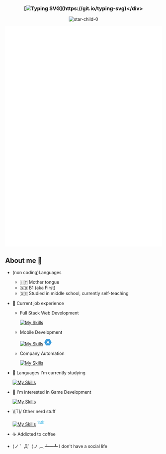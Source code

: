 ### <div align="center">[![Typing SVG](https://readme-typing-svg.demolab.com?font=Fira+Code&pause=1000&color=00F702&center=true&width=435&lines=print(%22Hello+World!%22);console.log(%22Hello+World!%22);printf(%22Hello+World!%5Cn%22);%3Ch1%3EHello+World!%3C%2Fh1%3E)](https://git.io/typing-svg)</div>

<p align="center">
  <img src="https://komarev.com/ghpvc/?username=star-child-0&label=Profile%20views&color=blueviolet&style=flat" alt="star-child-0" />
</p>

<!--
<p align="center">
  <a href="https://github.com/JaeSeoKim/badge42"><img src="https://badge42.vercel.app/api/v2/cleh36s9k00060fmefi6qv520/stats?cursusId=21&coalitionId=283" alt="anvannin's 42 stats" /></a>
  <img src="https://badge.mediaplus.ma/greenbinary/anvannin?1337Badge=off&UM6P=off">
</p>
-->

<p align="center">
  <img src="/github-metrics.svg">
</p>

## About me 🧍
- (non coding)Languages
  - 🇮🇹 Mother tongue
  - 🇬🇧 B1 (aka First)
  - 🇩🇪 Studied in middle school, currently self-teaching

- 💼 Current job experience
  - Full Stack Web Development

    [![My Skills](https://skillicons.dev/icons?i=django,py,html,css,js,jquery,bootstrap,mysql)](https://skillicons.dev)

  - Mobile Development

    [![My Skills](https://skillicons.dev/icons?i=dart,flutter,firebase,cs,xamarin)](https://skillicons.dev)
    <img src="./.assets/xamarin-logo.png" style="width: 5%;">

  - Company Automation

    [![My Skills](https://skillicons.dev/icons?i=qt,raspberrypi,cpp,c)](https://skillicons.dev)

- 🌱 Languages I'm currently studying

  [![My Skills](https://skillicons.dev/icons?i=c,cpp)](https://skillicons.dev)

- 🔭 I'm interested in Game Development

  [![My Skills](https://skillicons.dev/icons?i=unreal)](https://skillicons.dev)

- \\[T]/ Other nerd stuff

  [![My Skills](https://skillicons.dev/icons?i=git,md,linux,vscode,vim,sqlite,visualstudio,aws,postman,nextjs,nodejs)](https://skillicons.dev)
  <img alt="cisco-logo" src="./.assets/cisco-logo.png" style="width: 5%">

- ☕ Addicted to coffee

- (ノ ゜Д゜)ノ ︵ ┻━┻ I don't have a social life

<!--
  <p align="center">
    <img width="80%" src="https://github-readme-streak-stats.herokuapp.com/?user=star-child-0&theme=radical" height="185" />
    <img src="https://github-readme-stats.vercel.app/api?username=star-child-0&show_icons=true&theme=radical" height="185" />
    <img src="https://github-readme-stats.vercel.app/api/top-langs/?username=star-child-0&layout=compact&theme=radical&langs_count=10" height="185" />
  </p>
-->

<!-- [![](./profile-3d-contrib/profile-night-rainbow.svg)](https://github.com/yoshi389111/github-profile-3d-contrib) -->

